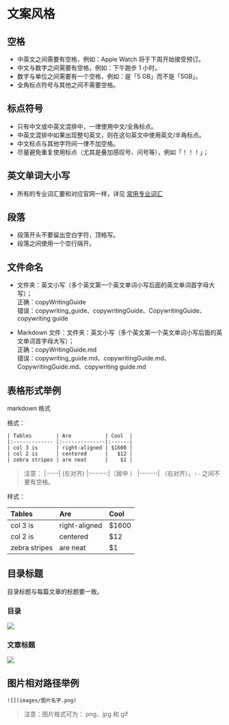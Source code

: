 # 文案风格


## 空格

- 中英文之间需要有空格，例如：Apple Watch 将于下周开始接受预订。
- 中文与数字之间需要有空格，例如：下午跑步 1 小时。
- 数字与单位之间需要有一个空格，例如：是「5 GB」而不是「5GB」。
- 全角标点符号与其他之间不需要空格。

## 标点符号

- 只有中文或中英文混排中，一律使用中文/全角标点。
- 中英文混排中如果出现整句英文，则在这句英文中使用英文/半角标点。
- 中文标点与其他字符间一律不加空格。
- 尽量避免重复使用标点（尤其是叠加感叹号、问号等），例如「！！！」；

## 英文单词大小写

- 所有的专业词汇要和对应官网一样，详见 [常用专业词汇](glossary.md)

## 段落

- 段落开头不要留出空白字符，顶格写。
- 段落之间使用一个空行隔开。

## 文件命名

- 文件夹：英文小写（多个英文第一个英文单词小写后面的英文单词首字母大写）；  
正确：copyWritingGuide  
错误：copywriting_guide、copywritingGuide、CopywritingGuide、copywriting guide

- Markdown 文件：文件夹：英文小写（多个英文第一个英文单词小写后面的英文单词首字母大写）；  
正确：copyWritingGuide.md  
错误：copywriting_guide.md、copywritingGuide.md、CopywritingGuide.md、copywriting guide.md

## 表格形式举例

markdown 格式 

格式：

```
| Tables        | Are           | Cool  |
|:------------- |:--------------|:------|
| col 3 is      | right-aligned | $1600 |
| col 2 is      | centered      |   $12 |
| zebra stripes | are neat      |    $1 |
```
>注意： |:----| (左对齐)  |:------:|（居中 ） |------:| （右对齐）。`:-` 之间不要有空格。

样式：

| Tables        | Are           | Cool  |
|:------------- |:-------------|:-----|
| col 3 is      | right-aligned | $1600 |
| col 2 is      | centered      |   $12 |
| zebra stripes | are neat      |    $1 |

## 目录标题

目录标题与每篇文章的标题要一致。

### 目录

![](images/cg.png)

### 文章标题

![](images/cg1.png)

## 图片相对路径举例

```
![](images/图片名字.png)
```

>注意：图片格式可为： png、jpg 和 gif

